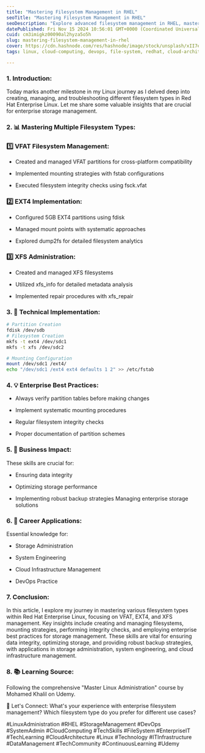 ```yaml
---
title: "Mastering Filesystem Management in RHEL"
seoTitle: "Mastering Filesystem Management in RHEL"
seoDescription: "Explore advanced filesystem management in RHEL, mastering VFAT, EXT4, and XFS for optimized enterprise storage solutions and enhanced data integrity"
datePublished: Fri Nov 15 2024 10:56:01 GMT+0000 (Coordinated Universal Time)
cuid: cm3imigkz00090al2hyza5o5h
slug: mastering-filesystem-management-in-rhel
cover: https://cdn.hashnode.com/res/hashnode/image/stock/unsplash/xII7efH1G6o/upload/38f8751f2cb353d78ebb1f079475e17b.jpeg
tags: linux, cloud-computing, devops, file-system, redhat, cloud-architecture, data-management, system-admin, tech-skills, tech-community, linuxadministrator

---
```


### 1\. Introduction:

Today marks another milestone in my Linux journey as I delved deep into creating, managing, and troubleshooting different filesystem types in Red Hat Enterprise Linux. Let me share some valuable insights that are crucial for enterprise storage management.

### 2\. 📊 Mastering Multiple Filesystem Types:

### 1️⃣ VFAT Filesystem Management:

* Created and managed VFAT partitions for cross-platform compatibility
    
* Implemented mounting strategies with fstab configurations
    
* Executed filesystem integrity checks using fsck.vfat
    

### 2️⃣ EXT4 Implementation:

* Configured 5GB EXT4 partitions using fdisk
    
* Managed mount points with systematic approaches
    
* Explored dump2fs for detailed filesystem analytics
    

### 3️⃣ XFS Administration:

* Created and managed XFS filesystems
    
* Utilized xfs\_info for detailed metadata analysis
    
* Implemented repair procedures with xfs\_repair
    

### 3\. 🔧 Technical Implementation:

```bash
# Partition Creation
fdisk /dev/sdb
# Filesystem Creation
mkfs -t ext4 /dev/sdc1
mkfs -t xfs /dev/sdc2

# Mounting Configuration
mount /dev/sdc1 /ext4/
echo "/dev/sdc1 /ext4 ext4 defaults 1 2" >> /etc/fstab
```

### 4\. 💡 Enterprise Best Practices:

* Always verify partition tables before making changes
    
* Implement systematic mounting procedures
    
* Regular filesystem integrity checks
    
* Proper documentation of partition schemes
    

### 5\. 🎯 Business Impact:

These skills are crucial for:

* Ensuring data integrity
    
* Optimizing storage performance
    
* Implementing robust backup strategies Managing enterprise storage solutions
    

### 6\. 🚀 Career Applications:

Essential knowledge for:

* Storage Administration
    
* System Engineering
    
* Cloud Infrastructure Management
    
* DevOps Practice
    

### 7\. Conclusion:

In this article, I explore my journey in mastering various filesystem types within Red Hat Enterprise Linux, focusing on VFAT, EXT4, and XFS management. Key insights include creating and managing filesystems, mounting strategies, performing integrity checks, and employing enterprise best practices for storage management. These skills are vital for ensuring data integrity, optimizing storage, and providing robust backup strategies, with applications in storage administration, system engineering, and cloud infrastructure management.

### 8\. 📚 Learning Source:

Following the comprehensive "Master Linux Administration" course by Mohamed Khalil on Udemy.

🤝 Let's Connect: What's your experience with enterprise filesystem management? Which filesystem type do you prefer for different use cases?

#LinuxAdministration #RHEL #StorageManagement #DevOps #SystemAdmin #CloudComputing #TechSkills #FileSystem #EnterpriseIT #TechLearning #CloudArchitecture #Linux #Technology #ITInfrastructure #DataManagement #TechCommunity #ContinuousLearning #Udemy